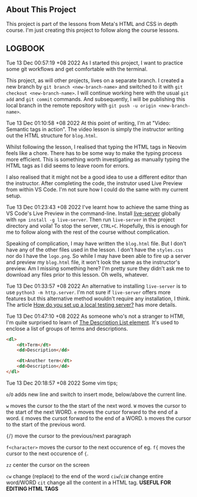 ## About This Project
This project is part of the lessons from Meta's HTML and CSS in depth course. I'm just creating this project to follow along the course lessons.

## LOGBOOK
Tue 13 Dec 00:57:19 +08 2022
As I started this project, I want to practice some git workflows and get comfortable with the terminal. 

This project, as will other projects, lives on a separate branch. I created a new branch by `git branch <new-branch-name>` and switched to it with `git checkout <new-branch-name>`. I will continue working here with the usual `git add` and `git commit` commands. And subsequently, I will be publishing this local branch in the remote repository with `git push -u origin <new-branch-name>`. 

Tue 13 Dec 01:10:58 +08 2022
At this point of writing, I'm at "Video: Semantic tags in action". The video lesson is simply the instructor writing out the HTML structure for `blog.html`. 

Whilst following the lesson, I realised that typing the HTML tags in Neovim feels like a chore. There has to be some way to make the typing process more efficient. This is something worth investigating as manually typing the HTML tags as I did seems to leave room for errors. 

I also realised that it might not be a good idea to use a different editor than the instructor. After completing the code, the instrutor used Live Preview from within VS Code. I'm not sure how I could do the same with my current setup.

Tue 13 Dec 01:23:43 +08 2022
I've learnt how to achieve the same thing as VS Code's Live Preview in the command-line. Install [live-server](https://www.npmjs.com/package/live-server) globally with `npm install -g live-server`. Then run `live-server` in the project directory and voila! To stop the server, `CTRL+C`. Hopefully, this is enough for me to follow along with the rest of the course without complication.

Speaking of complication, I may have written the `blog.html` file. But I don't have any of the other files used in the lesson. I don't have the `styles.css` nor do I have the `logo.png`. So while I may have been able to fire up a server and preview my `blog.html` file, it won't look the same as the instructor's preview. Am I missing something here? I'm pretty sure they didn't ask me to download any files prior to this lesson. Oh wells, whatever.


Tue 13 Dec 01:33:57 +08 2022
An alternative to installing `live-server` is to use `python3 -m http.server`. I'm not sure if `live-server` offers more features but this alternative method wouldn't require any installation, I think. The article [How do you set up a local testing server?](https://developer.mozilla.org/en-US/docs/Learn/Common_questions/set_up_a_local_testing_server) has more details.  


Tue 13 Dec 01:47:10 +08 2022
As someone who's not a stranger to HTMl, I'm quite surprised to learn of [The Description List element](https://developer.mozilla.org/en-US/docs/Web/HTML/Element/dl). It's used to enclose a list of groups of terms and descriptions.

```html
<dl>
    <dt>Term</dt>
    <dd>Description</dd>

    <dt>Another term</dt>
    <dd>Description</dd>
</dl>
```




Tue 13 Dec 20:18:57 +08 2022
Some vim tips; 

`o`/`O` adds new line and switch to insert mode, below/above the current line.

`w` moves the cursor to the the start of the next word.
`W` moves the cursor to the start of the next WORD.
`e` moves the cursor forward to the end of a word.
`E` moves the cursot forward to the end of a WORD.
`b` moves the cursor to the start of the previous word.

`{`/`}` move the cursor to the previous/next paragraph

`f<character>` moves the cursor to the next occurence of <character>
    eg. `f{` moves the cursor to the next occurence of `{`.


`zz` center the cursor on the screen


`cw` change (replace) to the end of the word
`ciw`/`ciW` change entire word/WORD
`cit` change all the content in a HTML tag. **USEFUL FOR EDITING HTML TAGS**

